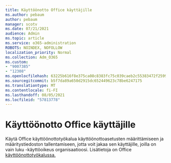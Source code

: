```yaml
---
title: Käyttöönotto Office käyttäjille
ms.author: pebaum
author: pebaum
manager: scotv
ms.date: 07/21/2021
audience: Admin
ms.topic: article
ms.service: o365-administration
ROBOTS: NOINDEX, NOFOLLOW
localization_priority: Normal
ms.collection: Adm_O365
ms.custom:
- "9007385"
- "12308"
ms.openlocfilehash: 63225b616f8e375ca08c8383fc75c039caeb2c55383472f259963f91f9944c55
ms.sourcegitcommit: b5f7da89a650d2915dc652449623c78be6247175
ms.translationtype: MT
ms.contentlocale: fi-FI
ms.lasthandoff: 08/05/2021
ms.locfileid: "57813778"
---
```

# <a name="deploy-office-to-your-users"></a>Käyttöönotto Office käyttäjille

Käytä Office käyttöönottotyökalua käyttöönottoasetusten määrittämiseen ja määritystiedoston tallentamiseen, jotta voit jakaa sen käyttäjille, joilla on vain luku -käyttöoikeus organisaatioosi. Lisätietoja on Office [käyttöönottotyökalussa.](https://admin.microsoft.com/AdminPortal/Home#/modernonboarding/cdnwizard)
